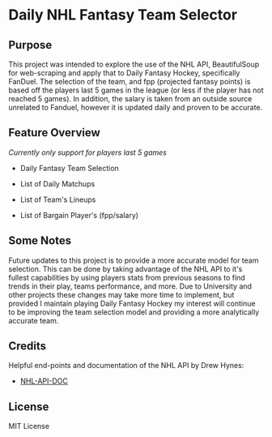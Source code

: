 # Daily NHL Fantasy Team Selector

## Purpose

This project was intended to explore the use of the NHL API, BeautifulSoup for web-scraping and apply that to Daily Fantasy Hockey, specifically FanDuel. The selection of the team, and fpp (projected fantasy points) is based off the players last 5 games in the league (or less if the player has not reached 5 games). In addition, the salary is taken from an outside source unrelated to Fanduel, however it is updated daily and proven to be accurate.

## Feature Overview

*Currently only support for players last 5 games*

* Daily Fantasy Team Selection 

* List of Daily Matchups

* List of Team's Lineups

* List of Bargain Player's (fpp/salary)

## Some Notes

Future updates to this project is to provide a more accurate model for team selection. This can be done by taking advantage of the NHL API to it's fullest capabilities by using players stats from previous seasons to find trends in their play, teams performance, and more. Due to University and other projects these changes may take more time to implement, but provided I maintain playing Daily Fantasy Hockey my interest will continue to be improving the team selection model and providing a more analytically accurate team.

## Credits

Helpful end-points and documentation of the NHL API by Drew Hynes:
- [NHL-API-DOC](https://gitlab.com/dword4/nhlapi)

## License

MIT License